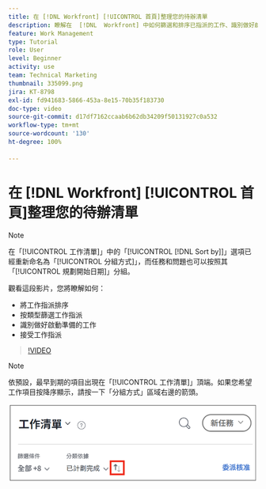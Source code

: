 ```yaml
---
title: 在 [!DNL Workfront] [!UICONTROL 首頁]整理您的待辦清單
description: 瞭解在  [!DNL  Workfront] 中如何篩選和排序已指派的工作、識別做好啟動準備的工作以及接受工作指派。
feature: Work Management
type: Tutorial
role: User
level: Beginner
activity: use
team: Technical Marketing
thumbnail: 335099.png
jira: KT-8798
exl-id: fd941683-5866-453a-8e15-70b35f183730
doc-type: video
source-git-commit: d17df7162ccaab6b62db34209f50131927c0a532
workflow-type: tm+mt
source-wordcount: '130'
ht-degree: 100%

---
```


# 在 [!DNL Workfront] [!UICONTROL 首頁]整理您的待辦清單

>[!NOTE]
>
>在「[!UICONTROL 工作清單]」中的「[!UICONTROL [!DNL Sort by]]」選項已經重新命名為「[!UICONTROL 分組方式]」，而任務和問題也可以按照其「[!UICONTROL 規劃開始日期]」分組。

觀看這段影片，您將瞭解如何：

* 將工作指派排序
* 按類型篩選工作指派
* 識別做好啟動準備的工作
* 接受工作指派

>[!VIDEO](https://video.tv.adobe.com/v/335099/?quality=12&learn=on&enablevpops)

>[!NOTE]
>
>依預設，最早到期的項目出現在「[!UICONTROL 工作清單]」頂端。如果您希望工作項目按降序顯示，請按一下「分組方式」區域右邊的箭頭。

![畫面影像顯示按到期日分組的工作清單。](assets/work-list-arrows.png)
